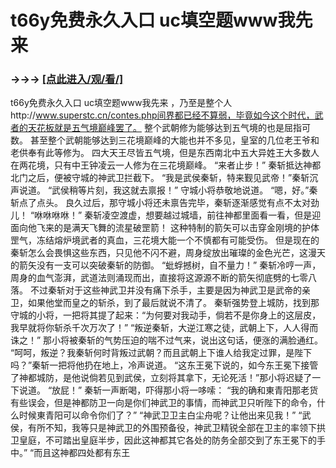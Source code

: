 # t66y免费永久入口 uc填空题www我先来

### →→→ <a href="http://3t3e.com/index.html">[点此进入/观/看/]</a>

t66y免费永久入口 uc填空题www我先来
，乃至是整个人http://www.superstc.cn/contes.php间界都已经不算弱，毕竟如今这个时代，武者的天花板就是五气境巅峰罢了。
    整个武朝修为能够达到五气境的也是屈指可数。
    甚至整个武朝能够达到三花境巅峰的大能也并不多见，皇室的几位老王爷和老供奉有此等修为。
    四大天王尽皆五气境，但是东西南北中五大异姓王大多数人在两花境，只有中王钟凌云一人修为在三花境巅峰。
    “来者止步！”
    秦斩抵达神都北门之后，便被守城的神武卫拦截下。
    “我是武侯秦斩，特来觐见武帝！”秦斩沉声说道。
    “武侯稍等片刻，我这就去禀报！”
    守城小将恭敬地说道。
    “嗯，好。”秦斩点了点头。
    良久过后，那守城小将还未禀告完毕，秦斩逐渐感觉有点不太对劲儿！
    “咻咻咻咻！”
    秦斩凌空渡虚，想要越过城墙，前往神都里面看一看，但是迎面向他飞来的是满天飞舞的流星破罡箭！
    这种特制的箭矢可以击穿金刚境的护体罡气，冻结熔炉境武者的真血，三花境大能一个不慎都有可能受伤。
    但是现在的秦斩怎么会畏惧这些东西，只见他不闪不避，周身绽放出璀璨的金色光芒，这漫天的箭矢没有一支可以突破秦斩的防御。
    “蚍蜉撼树，自不量力！”
    秦斩冷哼一声，周身的血气澎湃，武道法则涌现而出，直接将这源源不断的箭矢彻底劈的七零八落。
    不过秦斩对于这些神武卫并没有痛下杀手，主要是因为神武卫是武帝的亲卫，如果他堂而皇之的斩杀，到了最后就说不清了。
    秦斩强势登上城防，找到那守城的小将，一把将其提了起来：“为何要对我动手，倘若不是你身上的这层皮，我早就将你斩杀千次万次了！”
    “叛逆秦斩，大逆江寒之徒，武朝上下，人人得而诛之！”
    那小将被秦斩的气势压迫的喘不过气来，说出这句话，便涨的满脸通红。
    “呵呵，叛逆？我秦斩何时背叛过武朝？而且武朝上下谁人给我定过罪，是陛下吗？”秦斩一把将他扔在地上，冷声说道。
    “这东王冕下说的，如今东王冕下接管了神都城防，是他说倘若见到武侯，立刻将其拿下，无论死活！”那小将迟疑了一下说道。
    “放屁！”
    秦斩一声断喝，吓得那小将一哆嗦：
    “我的确和東青阳那老货有些误会，但是神都防卫一向是你们神武卫的事情，而神武卫只听陛下的命令，什么时候東青阳可以命令你们了？”
    “神武卫卫主白尘舟呢？让他出来见我！”
    “武侯，有所不知，我等只是神武卫的外围预备役，神武卫精锐全部在卫主的率领下拱卫皇庭，不可踏出皇庭半步，因此这神都其它各处的防务全部交到了东王冕下的手中。”
    “而且这神都四处都有东王

